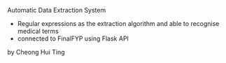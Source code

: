 Automatic Data Extraction System
- Regular expressions as the extraction algorithm and able to recognise medical terms
- connected to FinalFYP using Flask API


by 
Cheong Hui Ting
